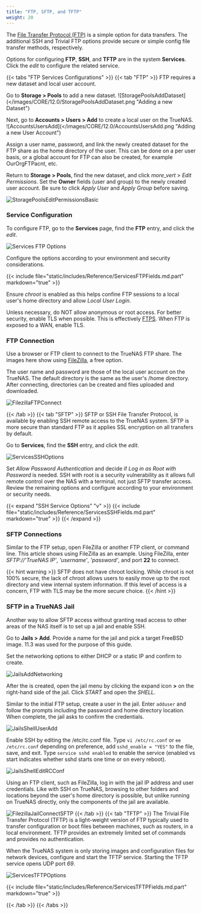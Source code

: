 ```yaml
---
title: "FTP, SFTP, and TFTP"
weight: 20
---
```


The [File Transfer Protocol (FTP)](https://tools.ietf.org/html/rfc959) is a simple option for data transfers.
The additional SSH and Trivial FTP options provide secure or simple config file transfer methods, respectively.

Options for configuring **FTP**, **SSH**, and **TFTP** are in the system **Services**.
Click the <i class="material-icons" aria-hidden="true" title="Configure">edit</i> to configure the related service.

{{< tabs "FTP Services Configurations" >}}
{{< tab "FTP" >}}
FTP requires a new dataset and local user account.

Go to **Storage > Pools** to add a new dataset.
![StoragePoolsAddDataset](</images/CORE/12.0/StoragePoolsAddDataset.png "Adding a new Dataset")

Next, go to **Accounts > Users > Add** to create a local user on the TrueNAS.
![AccountsUsersAdd](</images/CORE/12.0/AccountsUsersAdd.png "Adding a new User Account")

Assign a user name, password, and link the newly created dataset for the FTP share as the home directory of the user.
This can be done on a per user basis, or a global account for FTP can also be created, for example OurOrgFTPacnt, etc.

Return to **Storage > Pools**, find the new dataset, and click <i class="material-icons" aria-hidden="true" title="Options">more_vert</i> > *Edit Permissions*.
Set the **Owner** fields (user and group) to the newly created user account.
Be sure to click *Apply User* and *Apply Group* before saving.

![StoragePoolsEditPermissionsBasic](/images/CORE/12.0/StoragePoolsEditPermissionsBasic.png "Basic Permissions Editor")

### Service Configuration

To configure FTP, go to the **Services** page, find the **FTP** entry, and click the <i class="material-icons" aria-hidden="true" title="Configure">edit</i>.

![Services FTP Options](/images/CORE/12.0/ServicesFTPOptions.png "Services FTP Options")

Configure the options according to your environment and security considerations.

{{< include file="static/includes/Reference/ServicesFTPFields.md.part" markdown="true" >}}

Ensure *chroot* is enabled as this helps confine FTP sessions to a local user's home directory and allow *Local User Login*.

Unless necessary, do NOT allow anonymous or root access.
For better security, enable TLS when possible.
This is effectively [FTPS](https://tools.ietf.org/html/rfc4217).
When FTP is exposed to a WAN, enable TLS.

### FTP Connection

Use a browser or FTP client to connect to the TrueNAS FTP share.
The images here show using [FileZilla](https://sourceforge.net/projects/filezilla/), a free option.

The user name and password are those of the local user account on the TrueNAS.
The default directory is the same as the user's <file>/home</file> directory.
After connecting, directories can be created and files uploaded and downloaded.

![FilezillaFTPConnect](/images/CORE/FilezillaFTPConnect.png "Filezilla FTP Connection")

{{< /tab >}}
{{< tab "SFTP" >}}
SFTP or SSH File Transfer Protocol, is available by enabling SSH remote access to the TrueNAS system.
SFTP is more secure than standard FTP as it applies SSL encryption on all transfers by default.

Go to **Services**, find the **SSH** entry, and click the <i class="material-icons" aria-hidden="true" title="Configure">edit</i>.

![ServicesSSHOptions](/images/CORE/12.0/ServicesSSHOptions.png "SSH Options")

Set *Allow Password Authentication* and decide if *Log in as Root with Password* is needed.
SSH with root is a security vulnerability as it allows full remote control over the NAS with a terminal, not just SFTP transfer access.
Review the remaining options and configure according to your environment or security needs.

{{< expand "SSH Service Options" "v" >}}
{{< include file="static/includes/Reference/ServicesSSHFields.md.part" markdown="true" >}}
{{< /expand >}}

### SFTP Connections

Similar to the FTP setup, open FileZilla or another FTP client, or command line.
This article shows using FileZilla as an example.
Using FileZilla, enter *SFTP://'TrueNAS IP'*, *'username'*, *'password'*, and port **22** to connect.

{{< hint warning >}}
SFTP does not have chroot locking.
While chroot is not 100% secure, the lack of chroot allows users to easily move up to the root directory and view internal system information.
If this level of access is a concern, FTP with TLS may be the more secure choice.
{{< /hint >}}

### SFTP in a TrueNAS Jail

Another way to allow SFTP access without granting read access to other areas of the NAS itself is to set up a jail and enable SSH.

Go to **Jails > Add**.
Provide a name for the jail and pick a target FreeBSD image.
11.3 was used for the purpose of this guide.

Set the networking options to either DHCP or a static IP and confirm to create.

![JailsAddNetworking](/images/CORE/12.0/JailsAddNetworking.png "Jail Networking Options")

After the is created, open the jail menu by clicking the expand icon **>** on the right-hand side of the jail.
Click *START* and open the *SHELL*.

Similar to the initial FTP setup, create a user in the jail.
Enter `adduser` and follow the prompts including the password and home directory location.
When complete, the jail asks to confirm the credentials.

![JailsShellUserAdd](/images/CORE/12.0/JailsShellUserAdd.png "Adding a new user to a jail")

Enable SSH by editing the <file>/etc/rc.conf</file> file.
Type `vi /etc/rc.conf` or `ee /etc/rc.conf` depending on preference, add `sshd_enable = "YES"` to the file, save, and exit.
Type `service sshd enabled` to enable the service (enabled vs start indicates whether sshd starts one time or on every reboot).

![JailsShellEditRCConf](/images/CORE/12.0/JailsShellEditRCConf.png "Enabling SSH in a jail")

Using an FTP client, such as FileZilla, log in with the jail IP address and user credentials. Like with SSH on TrueNAS, browsing to other folders and locations beyond the user's home directory is possible, but unlike running on TrueNAS directly, only the components of the jail are available.

![FilezillaJailConnectSFTP](/images/CORE/FilezillaJailConnectSFTP.png "Filezilla SFTP Connect to TrueNAS Jail")
{{< /tab >}}
{{< tab "TFTP" >}}
The Trivial File Transfer Protocol (TFTP) is a light-weight version of FTP typically used to transfer configuration or boot files between machines, such as routers, in a local environment.
TFTP provides an extremely limited set of commands and provides no authentication.

When the TrueNAS system is only storing images and configuration files for network devices, configure and start the TFTP service.
Starting the TFTP service opens UDP port *69*.

![ServicesTFTPOptions](/images/CORE/12.0/ServicesTFTPOptions.png "TFTP Service Options")

{{< include file="static/includes/Reference/ServicesTFTPFields.md.part" markdown="true" >}}

{{< /tab >}}
{{< /tabs >}}
